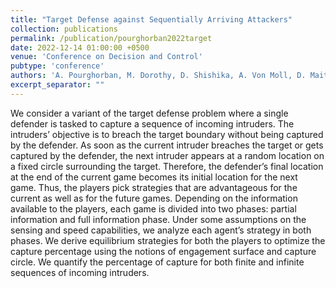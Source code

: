 ```yaml
---
title: "Target Defense against Sequentially Arriving Attackers"
collection: publications
permalink: /publication/pourghorban2022target
date: 2022-12-14 01:00:00 +0500
venue: 'Conference on Decision and Control'
pubtype: 'conference'
authors: 'A. Pourghorban, M. Dorothy, D. Shishika, A. Von Moll, D. Maity'
excerpt_separator: ""
---
```

We consider a variant of the target defense problem where a single defender is tasked to capture a sequence of incoming intruders. The intruders’ objective is to breach the target boundary without being captured by the defender. As soon as the current intruder breaches the target or gets captured by the defender, the next intruder appears at a random location on a fixed circle surrounding the target. Therefore, the defender’s final location at the end of the current game becomes its initial location for the next game. Thus, the players pick strategies that are advantageous for the current as well as for the future games. Depending on the information available to the players, each game is divided into two phases: partial information and full information phase. Under some assumptions on the sensing and speed capabilities, we analyze each agent’s strategy in both phases. We derive equilibrium strategies for both the players to optimize the capture percentage using the notions of engagement surface and capture circle. We quantify the percentage of capture for both finite and infinite sequences of incoming intruders.
